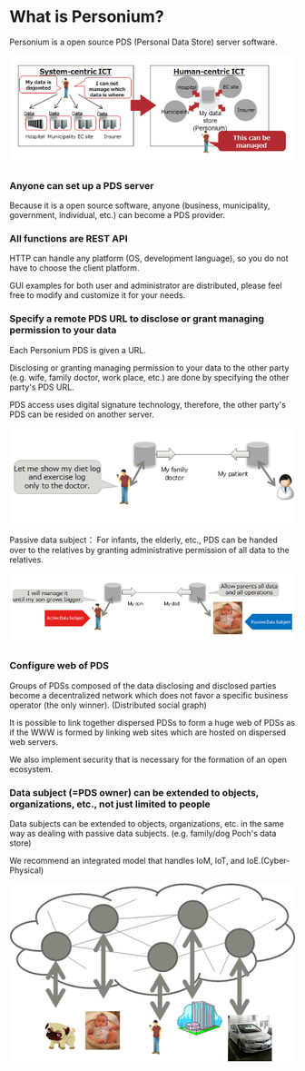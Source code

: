 # What is Personium?  

Personium is a open source PDS (Personal Data Store) server software.  

![What is Personium?](image/Personium.png "What is Personium?")  

### Anyone can set up a PDS server  

Because it is a open source software, anyone (business, municipality, government, individual, etc.) can become a PDS provider.  

### All functions are REST API  

HTTP can handle any platform (OS, development language), so you do not have to choose the client platform.  

GUI examples for both user and administrator are distributed, please feel free to modify and customize it for your needs.  

### Specify a remote PDS URL to disclose or grant managing permission to your data  

Each Personium PDS is given a URL.  

Disclosing or granting managing permission to your data to the other party (e.g. wife, family doctor, work place, etc.) are done by specifying the other party's PDS URL.  

PDS access uses digital signature technology, therefore, the other party's PDS can be resided on another server.  

![data disclosure/sharing setting](image/DisclosureData.png "data disclosure/sharing setting")

Passive data subject： For infants, the elderly, etc., PDS can be handed over to the relatives by granting administrative permission of all data to the relatives.  

![passive data subject](image/PassiveDataSubject.png "passive data subject")

### Configure web of PDS  
Groups of PDSs composed of the data disclosing and disclosed parties become a decentralized network which does not favor a specific business operator (the only winner). (Distributed social graph)

It is possible to link together dispersed PDSs to form a huge web of PDSs as if the WWW is formed by linking web sites which are hosted on dispersed web servers.  

We also implement security that is necessary for the formation of an open ecosystem.

### Data subject (=PDS owner) can be extended to objects, organizations, etc., not just limited to people  
Data subjects can be extended to objects, organizations, etc. in the same way as dealing with passive data subjects. (e.g. family/dog Poch's data store)

We recommend an integrated model that handles IoM, IoT, and IoE.(Cyber-Physical)

![Enhancement of data subject](image/ExpansionDataSubject.png "Enhancement of data subject")
